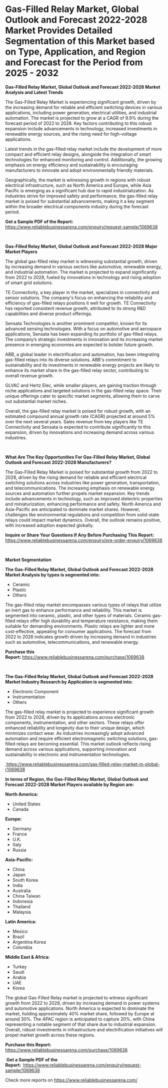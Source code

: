 <p><h1>Gas-Filled Relay Market, Global Outlook and Forecast 2022-2028 Market Provides Detailed Segmentation of this Market based on Type, Application, and Region and Forecast for the Period from 2025 - 2032</h1></p><p><strong>Gas-Filled Relay Market, Global Outlook and Forecast 2022-2028 Market Analysis and Latest Trends</strong></p>
<p><p>The Gas-Filled Relay Market is experiencing significant growth, driven by the increasing demand for reliable and efficient switching devices in various applications, including power generation, electrical utilities, and industrial automation. The market is projected to grow at a CAGR of 9.9% during the forecast period of 2022 to 2028. Key factors contributing to this robust expansion include advancements in technology, increased investments in renewable energy sources, and the rising need for high-voltage applications.</p><p>Latest trends in the gas-filled relay market include the development of more compact and efficient relay designs, alongside the integration of smart technologies for enhanced monitoring and control. Additionally, the growing emphasis on energy efficiency and sustainability is encouraging manufacturers to innovate and adopt environmentally friendly materials.</p><p>Geographically, the market is witnessing growth in regions with robust electrical infrastructure, such as North America and Europe, while Asia Pacific is emerging as a significant hub due to rapid industrialization. As industries strive for improved safety and performance, the gas-filled relay market is poised for substantial advancements, making it a key segment within the broader electrical components industry during the forecast period.</p></p>
<p><strong>Get a Sample PDF of the Report:&nbsp;</strong> <a href="https://www.reliablebusinessarena.com/enquiry/request-sample/1069638?utm_campaign=2175&utm_medium=2&utm_source=Github&utm_content=ia&utm_term=21032025&utm_id=gas-filled-relay-market-global-outlook-and-forecast-2022-2028">https://www.reliablebusinessarena.com/enquiry/request-sample/1069638</a></p>
<p>&nbsp;</p>
<p><strong>Gas-Filled Relay Market, Global Outlook and Forecast 2022-2028 Major Market Players</strong></p>
<p><p>The global gas-filled relay market is witnessing substantial growth, driven by increasing demand in various sectors like automotive, renewable energy, and industrial automation. The market is projected to expand significantly from 2022 to 2028, fueled by innovations in technology and rising adoption of smart grid solutions.</p><p>TE Connectivity, a key player in the market, specializes in connectivity and sensor solutions. The company's focus on enhancing the reliability and efficiency of gas-filled relays positions it well for growth. TE Connectivity has reported consistent revenue growth, attributed to its strong R&D capabilities and diverse product offerings.</p><p>Sensata Technologies is another prominent competitor, known for its advanced sensing technologies. With a focus on automotive and aerospace applications, Sensata has been expanding its portfolio of gas-filled relays. The company’s strategic investments in innovation and its increasing market presence in emerging economies are expected to bolster future growth.</p><p>ABB, a global leader in electrification and automation, has been integrating gas-filled relays into its diverse solutions. ABB's commitment to sustainability and its investments in renewable energy projects are likely to enhance its market share in the gas-filled relay sector, contributing to overall revenue growth.</p><p>GLVAC and Hertz Elec, while smaller players, are gaining traction through niche applications and targeted solutions in the gas-filled relay space. Their unique offerings cater to specific market segments, allowing them to carve out substantial market niches.</p><p>Overall, the gas-filled relay market is poised for robust growth, with an estimated compound annual growth rate (CAGR) projected at around 5% over the next several years. Sales revenue from key players like TE Connectivity and Sensata is expected to contribute significantly to this expansion, driven by innovations and increasing demand across various industries.</p></p>
<p>&nbsp;</p>
<p><strong>What Are The Key Opportunities For Gas-Filled Relay Market, Global Outlook and Forecast 2022-2028 Manufacturers?</strong></p>
<p><p>The Gas-Filled Relay Market is poised for substantial growth from 2022 to 2028, driven by the rising demand for reliable and efficient electrical switching solutions across industries like power generation, transportation, and telecommunications. The increasing emphasis on renewable energy sources and automation further propels market expansion. Key trends include advancements in technology, such as improved dielectric properties and miniaturization, enhancing performance and safety. North America and Asia-Pacific are anticipated to dominate market shares. However, challenges like environmental regulations and competition from solid-state relays could impact market dynamics. Overall, the outlook remains positive, with increased adoption expected globally.</p></p>
<p><strong>Inquire or Share Your Questions If Any Before Purchasing This Report:</strong> <a href="https://www.reliablebusinessarena.com/enquiry/pre-order-enquiry/1069638?utm_campaign=2175&utm_medium=2&utm_source=Github&utm_content=ia&utm_term=21032025&utm_id=gas-filled-relay-market-global-outlook-and-forecast-2022-2028">https://www.reliablebusinessarena.com/enquiry/pre-order-enquiry/1069638</a></p>
<p>&nbsp;</p>
<p><strong>Market Segmentation</strong></p>
<p><strong>The Gas-Filled Relay Market, Global Outlook and Forecast 2022-2028 Market Analysis by types is segmented into:</strong></p>
<p><ul><li>Ceramic</li><li>Plastic</li><li>Others</li></ul></p>
<p><p>The gas-filled relay market encompasses various types of relays that utilize an inert gas to enhance performance and reliability. This market is segmented into ceramic, plastic, and other types of materials. Ceramic gas-filled relays offer high durability and temperature resistance, making them suitable for demanding environments. Plastic relays are lighter and more cost-effective, appealing for consumer applications. The forecast from 2022 to 2028 indicates growth driven by increasing demand in industries such as automotive, telecommunications, and renewable energy.</p></p>
<p><strong>Purchase this Report:&nbsp;</strong><a href="https://www.reliablebusinessarena.com/purchase/1069638?utm_campaign=2175&utm_medium=2&utm_source=Github&utm_content=ia&utm_term=21032025&utm_id=gas-filled-relay-market-global-outlook-and-forecast-2022-2028">https://www.reliablebusinessarena.com/purchase/1069638</a></p>
<p>&nbsp;</p>
<p><strong>The Gas-Filled Relay Market, Global Outlook and Forecast 2022-2028 Market Industry Research by Application is segmented into:</strong></p>
<p><ul><li>Electronic Component</li><li>Instrumentation</li><li>Others</li></ul></p>
<p><p>The gas-filled relay market is projected to experience significant growth from 2022 to 2028, driven by its applications across electronic components, instrumentation, and other sectors. These relays offer enhanced reliability and longevity due to their unique design, which minimizes contact wear. As industries increasingly adopt advanced automation and require efficient electromagnetic switching solutions, gas-filled relays are becoming essential. This market outlook reflects rising demand across various applications, supporting innovation and sustainability in electronic and instrumentation technologies.</p></p>
<p><a href="https://www.reliablebusinessarena.com/gas-filled-relay-market-in-global-r1069638?utm_campaign=2175&utm_medium=2&utm_source=Github&utm_content=ia&utm_term=21032025&utm_id=gas-filled-relay-market-global-outlook-and-forecast-2022-2028">&nbsp;https://www.reliablebusinessarena.com/gas-filled-relay-market-in-global-r1069638</a></p>
<p><strong>In terms of Region, the Gas-Filled Relay Market, Global Outlook and Forecast 2022-2028 Market Players available by Region are:</strong></p>
<p>
    <p> <strong> North America: </strong>
        <ul>
            <li>United States</li>
            <li>Canada</li>
        </ul>
        </p> 
    <p> <strong> Europe: </strong>
        <ul>
            <li>Germany</li>
            <li>France</li>
            <li>U.K.</li>
            <li>Italy</li>
            <li>Russia</li>
        </ul>
        </p> 
    <p> <strong> Asia-Pacific: </strong>
        <ul>
            <li>China</li>
            <li>Japan</li>
            <li>South Korea</li>
            <li>India</li>
            <li>Australia</li>
            <li>China Taiwan</li>
            <li>Indonesia</li>
            <li>Thailand</li>
            <li>Malaysia</li>
        </ul>
        </p> 
    <p> <strong> Latin America: </strong>
        <ul>
            <li>Mexico</li>
            <li>Brazil</li>
            <li>Argentina Korea</li>
            <li>Colombia</li>
        </ul>
        </p> 
    <p> <strong> Middle East & Africa: </strong>
        <ul>
            <li>Turkey</li>
            <li>Saudi</li>
            <li>Arabia</li>
            <li>UAE</li>
            <li>Korea</li>
        </ul>
    </p>
    </p>
<p><p>The global Gas-Filled Relay market is projected to witness significant growth from 2022 to 2028, driven by increasing demand in power systems and automotive applications. North America is expected to dominate the market, holding approximately 40% market share, followed by Europe at around 30%. The APAC region is anticipated to capture 20%, with China representing a notable segment of that share due to industrial expansion. Overall, robust investments in infrastructure and electrification initiatives will propel market growth across these regions.</p></p>
<p><strong>Purchase this Report: </strong><a href="https://www.reliablebusinessarena.com/purchase/1069638?utm_campaign=2175&utm_medium=2&utm_source=Github&utm_content=ia&utm_term=21032025&utm_id=gas-filled-relay-market-global-outlook-and-forecast-2022-2028">https://www.reliablebusinessarena.com/purchase/1069638</a></p>
<p>&nbsp;<strong>Get a Sample PDF of the Report:&nbsp;&nbsp;</strong><a href="https://www.reliablebusinessarena.com/enquiry/request-sample/1069638?utm_campaign=2175&utm_medium=2&utm_source=Github&utm_content=ia&utm_term=21032025&utm_id=gas-filled-relay-market-global-outlook-and-forecast-2022-2028">https://www.reliablebusinessarena.com/enquiry/request-sample/1069638</a></p>
<p><strong></strong></p>
<p>Check more reports on <a href="https://www.reliablebusinessarena.com/?utm_campaign=2175&utm_medium=2&utm_source=Github&utm_content=ia&utm_term=21032025&utm_id=gas-filled-relay-market-global-outlook-and-forecast-2022-2028">https://www.reliablebusinessarena.com/</a></p>